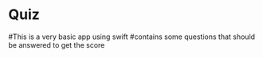 # Quiz
#This is a very basic app using swift
#contains some questions that should be answered to get the score
